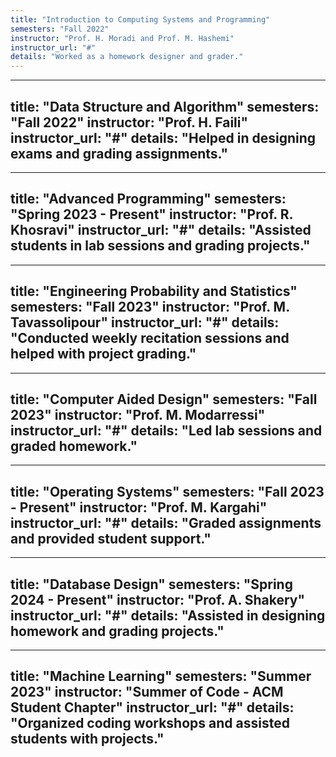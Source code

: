 ```yaml
---
title: "Introduction to Computing Systems and Programming"
semesters: "Fall 2022"
instructor: "Prof. H. Moradi and Prof. M. Hashemi"
instructor_url: "#"
details: "Worked as a homework designer and grader."
---
```


---
title: "Data Structure and Algorithm"
semesters: "Fall 2022"
instructor: "Prof. H. Faili"
instructor_url: "#"
details: "Helped in designing exams and grading assignments."
---

---
title: "Advanced Programming"
semesters: "Spring 2023 - Present"
instructor: "Prof. R. Khosravi"
instructor_url: "#"
details: "Assisted students in lab sessions and grading projects."
---

---
title: "Engineering Probability and Statistics"
semesters: "Fall 2023"
instructor: "Prof. M. Tavassolipour"
instructor_url: "#"
details: "Conducted weekly recitation sessions and helped with project grading."
---

---
title: "Computer Aided Design"
semesters: "Fall 2023"
instructor: "Prof. M. Modarressi"
instructor_url: "#"
details: "Led lab sessions and graded homework."
---

---
title: "Operating Systems"
semesters: "Fall 2023 - Present"
instructor: "Prof. M. Kargahi"
instructor_url: "#"
details: "Graded assignments and provided student support."
---

---
title: "Database Design"
semesters: "Spring 2024 - Present"
instructor: "Prof. A. Shakery"
instructor_url: "#"
details: "Assisted in designing homework and grading projects."
---

---
title: "Machine Learning"
semesters: "Summer 2023"
instructor: "Summer of Code - ACM Student Chapter"
instructor_url: "#"
details: "Organized coding workshops and assisted students with projects."
---